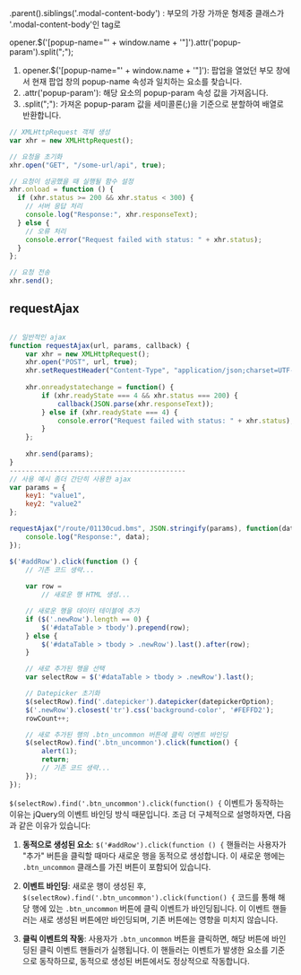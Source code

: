 .parent().siblings('.modal-content-body') : 부모의 가장 가까운 형제중 클래스가 '.modal-content-body'인 tag로


opener.$('\[popup-name="' + window.name + '"]').attr('popup-param').split(";");
1. opener.$('\[popup-name="' + window.name + '"]'): 팝업을 열었던 부모 창에서 현재 팝업 창의 popup-name 속성과 일치하는 요소를 찾습니다.
2. .attr('popup-param'): 해당 요소의 popup-param 속성 값을 가져옵니다.
3. .split(";"): 가져온 popup-param 값을 세미콜론(;)을 기준으로 분할하여 배열로 반환합니다.



```javaScript
// XMLHttpRequest 객체 생성
var xhr = new XMLHttpRequest();

// 요청을 초기화
xhr.open("GET", "/some-url/api", true);

// 요청이 성공했을 때 실행될 함수 설정
xhr.onload = function () {
  if (xhr.status >= 200 && xhr.status < 300) {
    // 서버 응답 처리
    console.log("Response:", xhr.responseText);
  } else {
    // 오류 처리
    console.error("Request failed with status: " + xhr.status);
  }
};

// 요청 전송
xhr.send();

```


## requestAjax

```javaScript

// 일반적인 ajax
function requestAjax(url, params, callback) {
    var xhr = new XMLHttpRequest();
    xhr.open("POST", url, true);
    xhr.setRequestHeader("Content-Type", "application/json;charset=UTF-8");
    
    xhr.onreadystatechange = function() {
        if (xhr.readyState === 4 && xhr.status === 200) {
            callback(JSON.parse(xhr.responseText));
        } else if (xhr.readyState === 4) {
            console.error("Request failed with status: " + xhr.status);
        }
    };
    
    xhr.send(params);
}
--------------------------------------------
// 사용 예시 좀더 간단히 사용한 ajax
var params = {
    key1: "value1",
    key2: "value2"
};

requestAjax("/route/01130cud.bms", JSON.stringify(params), function(data) {
    console.log("Response:", data);
});

```




```javascript
$('#addRow').click(function () {
    // 기존 코드 생략...
    
    var row =
        // 새로운 행 HTML 생성...

    // 새로운 행을 데이터 테이블에 추가
    if ($('.newRow').length == 0) {
        $('#dataTable > tbody').prepend(row);
    } else {
        $('#dataTable > tbody > .newRow').last().after(row);
    }

    // 새로 추가된 행을 선택
    var selectRow = $('#dataTable > tbody > .newRow').last();

    // Datepicker 초기화
    $(selectRow).find('.datepicker').datepicker(datepickerOption);
    $('.newRow').closest('tr').css('background-color', '#FEFFD2');
    rowCount++;

    // 새로 추가된 행의 .btn_uncommon 버튼에 클릭 이벤트 바인딩
    $(selectRow).find('.btn_uncommon').click(function() {
        alert(1);
        return;
        // 기존 코드 생략...
    });
});

```

`$(selectRow).find('.btn_uncommon').click(function() {` 이벤트가 동작하는 이유는 jQuery의 이벤트 바인딩 방식 때문입니다. 조금 더 구체적으로 설명하자면, 다음과 같은 이유가 있습니다:

1. **동적으로 생성된 요소**: `$('#addRow').click(function () {` 핸들러는 사용자가 "추가" 버튼을 클릭할 때마다 새로운 행을 동적으로 생성합니다. 이 새로운 행에는 `.btn_uncommon` 클래스를 가진 버튼이 포함되어 있습니다.
    
2. **이벤트 바인딩**: 새로운 행이 생성된 후, `$(selectRow).find('.btn_uncommon').click(function() {` 코드를 통해 해당 행에 있는 `.btn_uncommon` 버튼에 클릭 이벤트가 바인딩됩니다. 이 이벤트 핸들러는 새로 생성된 버튼에만 바인딩되며, 기존 버튼에는 영향을 미치지 않습니다.
    
3. **클릭 이벤트의 작동**: 사용자가 `.btn_uncommon` 버튼을 클릭하면, 해당 버튼에 바인딩된 클릭 이벤트 핸들러가 실행됩니다. 이 핸들러는 이벤트가 발생한 요소를 기준으로 동작하므로, 동적으로 생성된 버튼에서도 정상적으로 작동합니다.